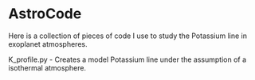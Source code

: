 AstroCode
=========

Here is a collection of pieces of code I use to study the Potassium line in exoplanet atmospheres.

K_profile.py - Creates a model Potassium line under the assumption of a isothermal atmosphere.
